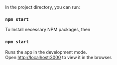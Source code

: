 In the project directory, you can run:

### `npm start`

To Install necessary NPM packages, then

### `npm start`

Runs the app in the development mode.<br />
Open [http://localhost:3000](http://localhost:3000) to view it in the browser.


